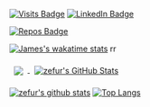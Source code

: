 
[![Visits Badge](https://badges.pufler.dev/visits/zefur/zefur )](https://jdhall.dev)
[![LinkedIn Badge](https://img.shields.io/badge/LinkedIn-Profile-informational?style=flat&logo=linkedin&logoColor=white&color=0D76A8)](https://www.linkedin.com/in/j-d-hall/)


[![Repos Badge](https://badges.pufler.dev/repos/zefur)](https://badges.pufler.dev)



[![James's wakatime stats](https://github-readme-stats.vercel.app/api/wakatime?username=Zefur)](https://github.com/zefur/github-readme-stats)
rr

<a href="https://github.com/zefur">
  <img align="center" style="margin:0.5rem" src="https://github-readme-stats.vercel.app/api/top-langs/?username=zefur&hide=html,css&title_color=ffffff&text_color=c9cacc&icon_color=4AB197&bg_color=1A2B34" />
</a>

<a href="https://github.com/zefur">
  <img align="center" style="margin:0.5rem" src="https://github-readme-stats.vercel.app/api?username=zefur&show_icons=true&line_height=27&count_private=true&title_color=ffffff&text_color=c9cacc&icon_color=4AB097&bg_color=1A2B34" alt="zefur's GitHub Stats" />
</a>


[![zefur's github stats](https://github-readme-stats.vercel.app/api?username=zefur)](https://github.com/zefur/github-readme-stats)
[![Top Langs](https://github-readme-stats.vercel.app/api/top-langs/?username=zefur)](https://github.com/zefur/github-readme-stats)

<!-- BLOG-POST-LIST:START -->
<!-- BLOG-POST-LIST:END -->

<!--START_SECTION:waka-->
<!--END_SECTION:waka-->
